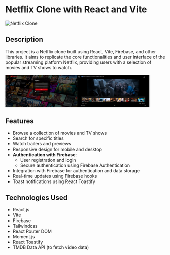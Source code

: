 # Netflix Clone with React and Vite
![Netflix Clone](https://github.com/Muhammadirees/MERN-Clone/blob/master/assets/netflix-clone-1.png)

## Description
This project is a Netflix clone built using React, Vite, Firebase, and other libraries. It aims to replicate the core functionalities and user interface of the popular streaming platform Netflix, providing users with a selection of movies and TV shows to watch.

<div  style="display:flex;">
    <img src="https://github.com/Muhammadirees/MERN-Clone/blob/master/assets/netflix-clone-2.png" width="45%"/> 
    <img src="https://github.com/Muhammadirees/MERN-Clone/blob/master/assets/netflix-clone-3.png" width="45%"/> 
</div>

## Features

- Browse a collection of movies and TV shows
- Search for specific titles
- Watch trailers and previews
- Responsive design for mobile and desktop
- **Authentication with Firebase**:
  - User registration and login
  - Secure authentication using Firebase Authentication
- Integration with Firebase for authentication and data storage
- Real-time updates using Firebase hooks
- Toast notifications using React Toastify


## Technologies Used

- React.js
- Vite
- Firebase
- Tailwindcss
- React Router DOM
- Moment.js
- React Toastify
- TMDB Data API (to fetch video data)

